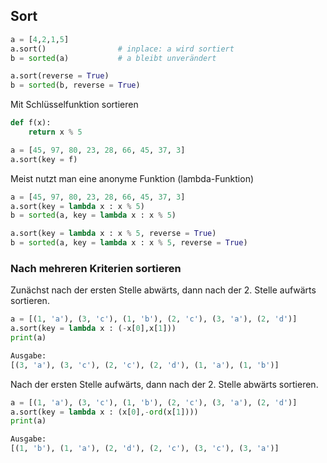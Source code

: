 ## Sort

```Python
a = [4,2,1,5]
a.sort()                # inplace: a wird sortiert
b = sorted(a)           # a bleibt unverändert

a.sort(reverse = True)
b = sorted(b, reverse = True)
```

Mit Schlüsselfunktion sortieren

```Python
def f(x):
    return x % 5

a = [45, 97, 80, 23, 28, 66, 45, 37, 3]
a.sort(key = f)
```

Meist nutzt man eine anonyme Funktion (lambda-Funktion)

```Python
a = [45, 97, 80, 23, 28, 66, 45, 37, 3]
a.sort(key = lambda x : x % 5)
b = sorted(a, key = lambda x : x % 5)

a.sort(key = lambda x : x % 5, reverse = True)
b = sorted(a, key = lambda x : x % 5, reverse = True)
```

### Nach mehreren Kriterien sortieren

Zunächst nach der ersten Stelle abwärts, dann nach der 2. Stelle aufwärts sortieren.

```Python
a = [(1, 'a'), (3, 'c'), (1, 'b'), (2, 'c'), (3, 'a'), (2, 'd')]
a.sort(key = lambda x : (-x[0],x[1]))
print(a)

Ausgabe:
[(3, 'a'), (3, 'c'), (2, 'c'), (2, 'd'), (1, 'a'), (1, 'b')]
```

Nach der ersten Stelle aufwärts, dann nach der 2. Stelle abwärts sortieren.

```Python
a = [(1, 'a'), (3, 'c'), (1, 'b'), (2, 'c'), (3, 'a'), (2, 'd')]
a.sort(key = lambda x : (x[0],-ord(x[1])))
print(a)

Ausgabe:
[(1, 'b'), (1, 'a'), (2, 'd'), (2, 'c'), (3, 'c'), (3, 'a')]
```

